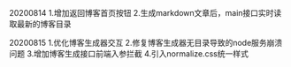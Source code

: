 20200814
1.增加返回博客首页按钮
2.生成markdown文章后，main接口实时读取最新的博客目录

20200815
1.优化博客生成器交互
2.修复博客生成器无目录导致的node服务崩溃问题
3.增加博客生成接口前端入参拦截
4.引入normalize.css统一样式
